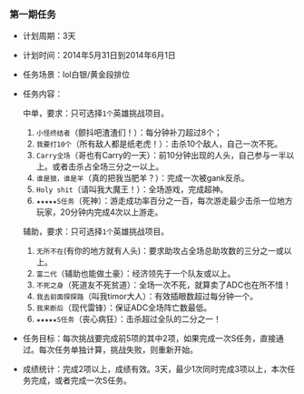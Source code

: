 ### 第一期任务
- 计划周期：3天 
- 计划时间：2014年5月31日到2014年6月1日
- 任务场景：lol白银/黄金段排位
- 任务内容：

	中单，要求：只可选择`1个`英雄挑战项目。
	
	1. `小怪终结者`（颤抖吧渣渣们！）：每分钟补刀超过8个；
	2. `我要打10个`（所有敌人都是纸老虎！）：击杀10个敌人，自己一次不死。
	3. `Carry全场`（哥也有Carry的一天）：前10分钟出现的人头，自己参与一半以上。或者击杀占全场三分之一以上。
	4. `谁是狼，谁是羊`（真的把我当肥羊？）：完成一次被gank反杀。
	5. `Holy shit`（请叫我大魔王！）：全场游戏，完成超神。
	6. `★★★★★S任务`（死神）：游走成功率百分之一百，每次游走最少击杀一位地方玩家，20分钟内完成4次以上游走。

	辅助，要求：只可选择`1个`英雄挑战项目。
	
	1. `无所不在`(有你的地方就有人头)：要求助攻占全场总助攻数的三分之一或以上。
	2. `富二代`（辅助也能做土豪）：经济领先于一个队友或以上。
	3. `不死之身`（死道友不死贫道）：全场一次不死，就算卖了ADC也在所不惜！
	4. `我去前面探探路`（叫我timor大人）：有效插眼数超过每分钟一个。
	5. `我来断后`（现代雷锋）：保证ADC全场阵亡数最低。 
	6. `★★★★★S任务`（丧心病狂）：击杀超过全队的二分之一！

- 任务目标：每次挑战要完成前5项的其中2项，如果完成一次S任务，直接通过。每次任务单独计算，挑战失败，则重新开始。
- 成绩统计：完成2项以上，成绩有效。3天，最少1次同时完成3项以上，本次任务完成，或者完成一次S任务。
